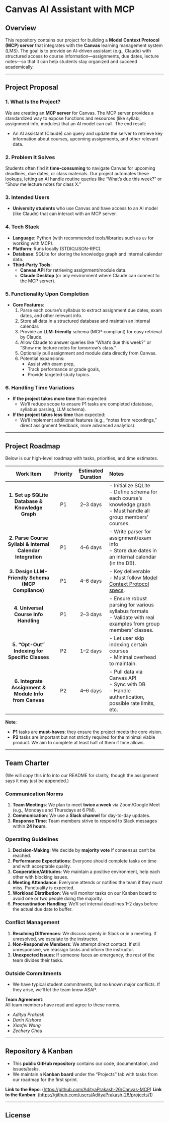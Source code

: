 # Canvas AI Assistant with MCP

## Overview

This repository contains our project for building a **Model Context Protocol (MCP) server** that integrates with the **Canvas** learning management system (LMS). The goal is to provide an AI-driven assistant (e.g., Claude) with structured access to course information—assignments, due dates, lecture notes—so that it can help students stay organized and succeed academically.

---

## Project Proposal

### 1. What Is the Project? 
We are creating an **MCP server** for Canvas. The MCP server provides a standardized way to expose functions and resources (like syllabi, assignment info, modules) that an AI model can call. The end result: 
- An AI assistant (Claude) can query and update the server to retrieve key information about courses, upcoming assignments, and other relevant data.

### 2. Problem It Solves
Students often find it **time-consuming** to navigate Canvas for upcoming deadlines, due dates, or class materials. Our project automates these lookups, letting an AI handle routine queries like “What’s due this week?” or “Show me lecture notes for class X.”

### 3. Intended Users
- **University students** who use Canvas and have access to an AI model (like Claude) that can interact with an MCP server.

### 4. Tech Stack
- **Language**: Python (with recommended tools/libraries such as `uv` for working with MCP).
- **Platform**: Runs locally (STDIO/JSON-RPC).
- **Database**: SQLite for storing the knowledge graph and internal calendar data.
- **Third-Party Tools**: 
  - **Canvas API** for retrieving assignment/module data. 
  - **Claude Desktop** (or any environment where Claude can connect to the MCP server).

### 5. Functionality Upon Completion
- **Core Features**:
  1. Parse each course’s syllabus to extract assignment due dates, exam dates, and other relevant info.
  2. Store all data in a structured database and maintain an internal calendar.
  3. Provide an **LLM-friendly** schema (MCP-compliant) for easy retrieval by Claude.
  4. Allow Claude to answer queries like “What’s due this week?” or “Show me lecture notes for tomorrow’s class.”
  5. Optionally pull assignment and module data directly from Canvas.
  6. Potential expansions: 
     - Assist with exam prep,
     - Track performance or grade goals,
     - Provide targeted study topics.

### 6. Handling Time Variations
- **If the project takes **more** time** than expected: 
  - We’ll reduce scope to ensure P1 tasks are completed (database, syllabus parsing, LLM schema).
- **If the project takes **less** time** than expected: 
  - We’ll implement additional features (e.g., “notes from recordings,” direct assignment feedback, more advanced analytics).

---

## Project Roadmap

Below is our high-level roadmap with tasks, priorities, and time estimates.

| **Work Item**                                                                               | **Priority** | **Estimated Duration** | **Notes**                                                                                                                  |
|:-------------------------------------------------------------------------------------------:|:------------:|:----------------------:|:---------------------------------------------------------------------------------------------------------------------------|
| **1. Set up SQLite Database & Knowledge Graph**                                             | P1           | 2–3 days               | - Initialize SQLite<br>- Define schema for each course’s knowledge graph<br>- Must handle all group members’ courses.      |
| **2. Parse Course Syllabi & Internal Calendar Integration**                                 | P1           | 4–6 days               | - Write parser for assignment/exam info<br>- Store due dates in an internal calendar (in the DB).                          |
| **3. Design LLM-Friendly Schema (MCP Compliance)**                                          | P1           | 4–6 days               | - Key deliverable<br>- Must follow [Model Context Protocol specs](https://modelcontextprotocol.io/introduction).           |
| **4. Universal Course Info Handling**                                                       | P1           | 2–3 days               | - Ensure robust parsing for various syllabus formats<br>- Validate with real examples from group members’ classes.         |
| **5. “Opt-Out” Indexing for Specific Classes**                                              | P2           | 1–2 days               | - Let user skip indexing certain courses<br>- Minimal overhead to maintain.                                               |
| **6. Integrate Assignment & Module Info from Canvas**                                       | P2           | 4–6 days               | - Pull data via Canvas API<br>- Sync with DB<br>- Handle authentication, possible rate limits, etc.                        |

**Note**: 
- **P1** tasks are **must-haves**; they ensure the project meets the core vision.  
- **P2** tasks are important but not strictly required for the minimal viable product. We aim to complete at least half of them if time allows.

---

## Team Charter

(We will copy this info into our README for clarity, though the assignment says it may just be appended.)

### Communication Norms
1. **Team Meetings**: We plan to meet **twice a week** via Zoom/Google Meet (e.g., Mondays and Thursdays at 6 PM).
2. **Communication**: We use a **Slack channel** for day-to-day updates.  
3. **Response Time**: Team members strive to respond to Slack messages within **24 hours**.

### Operating Guidelines
1. **Decision-Making**: We decide by **majority vote** if consensus can’t be reached.  
2. **Performance Expectations**: Everyone should complete tasks on time and with acceptable quality.  
3. **Cooperation/Attitudes**: We maintain a positive environment, help each other with blocking issues.  
4. **Meeting Attendance**: Everyone attends or notifies the team if they must miss. Punctuality is expected.  
5. **Workload Distribution**: We will monitor tasks on our Kanban board to avoid one or two people doing the majority.  
6. **Procrastination Handling**: We’ll set internal deadlines 1–2 days before the actual due date to buffer.  

### Conflict Management
1. **Resolving Differences**: We discuss openly in Slack or in a meeting. If unresolved, we escalate to the instructor.  
2. **Non-Responsive Members**: We attempt direct contact. If still unresponsive, we reassign tasks and inform the instructor.  
3. **Unexpected Issues**: If someone faces an emergency, the rest of the team divides their tasks.  

### Outside Commitments
- We have typical student commitments, but no known major conflicts. If they arise, we’ll let the team know ASAP.

**Team Agreement**:  
All team members have read and agree to these norms.  
- *Aditya Prakash*  
- *Darin Kishore*    
- *Xiaofei Wang*
- *Zechery Chou*

---

## Repository & Kanban

- This **public GitHub repository** contains our code, documentation, and issues/tasks.  
- We maintain a **Kanban board** under the “Projects” tab with tasks from our roadmap for the first sprint.  

**Link to the Repo**: (https://github.com/AdityaPrakash-26/Canvas-MCP)
**Link to the Kanban**: (https://github.com/users/AdityaPrakash-26/projects/1)

---

## License
